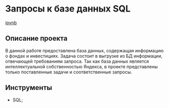 # Запросы к базе данных SQL
[ipynb](https://github.com/Dodukhov/Portfolio/blob/main/SQL_Project/SQL_project.ipynb)
## Описание проекта
В данной работе предоставлена база данных, содержащая информацию о фондах и инвестициях. Задача состоит в выгрузке из БД информации, отвечающей требованиям запроса. Так как база данных является интеллектуальной собственностью Яндекса, в проекте представлены только поставленные задачи и соответственные запросы.
## Инструменты
- SQL;
